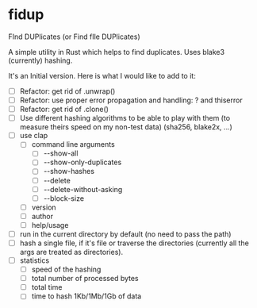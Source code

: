 # fidup
FInd DUPlicates (or Find fIle DUPlicates)

A simple utility in Rust which helps to find duplicates.
Uses blake3 (currently) hashing.

It's an Initial version. Here is what I would like to add to it:
- [ ] Refactor: get rid of .unwrap()
- [ ] Refactor: use proper error propagation and handling: ? and thiserror
- [ ] Refactor: get rid of .clone()
- [ ] Use different hashing algorithms to be able to play with them (to measure theirs speed on my non-test data) (sha256, blake2x, ...)
- [ ] use clap
  - [ ] command line arguments
    - [ ] --show-all
    - [ ] --show-only-duplicates
    - [ ] --show-hashes
    - [ ] --delete
    - [ ] --delete-without-asking
    - [ ] --block-size
  - [ ] version
  - [ ] author
  - [ ] help/usage
- [ ] run in the current directory by default (no need to pass the path)
- [ ] hash a single file, if it's file or traverse the directories (currently all the args are treated as directories).
- [ ] statistics
  - [ ] speed of the hashing
  - [ ] total number of processed bytes
  - [ ] total time
  - [ ] time to hash 1Kb/1Mb/1Gb of data
